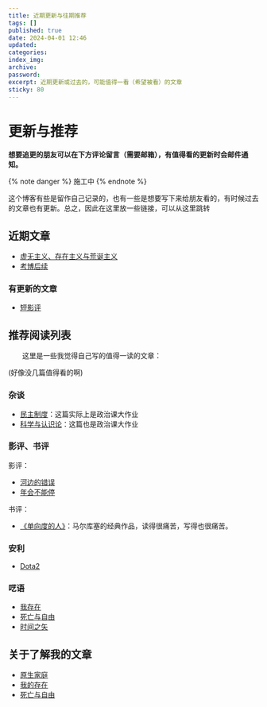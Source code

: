 ```yaml
---
title: 近期更新与往期推荐
tags: []
published: true
date: 2024-04-01 12:46
updated:
categories:
index_img:
archive:
password:
excerpt: 近期更新或过去的，可能值得一看（希望被看）的文章
sticky: 80
---
```

# 更新与推荐

**想要追更的朋友可以在下方评论留言（需要邮箱），有值得看的更新时会邮件通知。**

{% note danger  %}
施工中
{% endnote %}

这个博客有些是留作自己记录的，也有一些是想要写下来给朋友看的，有时候过去的文章也有更新。总之，因此在这里放一些链接，可以从这里跳转

## 近期文章

- [虚无主义、存在主义与荒诞主义](/hexo/essays/introexistentialism)
- [考博后续](/hexo/diary/intophd) 

### 有更新的文章

- [短影评](/hexo/dynamic/bookfilmmusicreview)


## 推荐阅读列表
&emsp;&emsp;这里是一些我觉得自己写的值得一读的文章：

(好像没几篇值得看的啊)

### 杂谈
- [民主制度](/hexo/essays/democracyold)：这篇实际上是政治课大作业
- [科学与认识论](/hexo/essays/science)：这篇也是政治课大作业

### 影评、书评

影评：
- [河边的错误](/hexo/essays/onlytheriverflows)
- [年会不能停](/hexo/essays/JohnnyKeepWalking)

书评：

- [《单向度的人》](/hexo/essays/one-dimensional-man)：马尔库塞的经典作品，读得很痛苦，写得也很痛苦。

### 安利

- [Dota2](/hexo/diary/ti12)

### 呓语

- [我存在](/hexo/contemplation/Existence)
- [死亡与自由](/hexo/contemplation/free-and-death)
- [时间之矢](/hexo/memo/arrowoftime)

## 关于了解我的文章
- [原生家庭](/hexo/essays/homeless)
- [我的存在](/hexo/contemplation/Existence)
- [死亡与自由](/hexo/contemplation/free-and-death)
